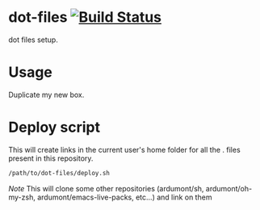 dot-files [![Build Status](https://travis-ci.org/ardumont/dot-files.png?branch=master)](https://travis-ci.org/ardumont/dot-files)
=========

dot files setup.

# Usage

Duplicate my new box.

# Deploy script

This will create links in the current user's home folder for all the . files present in this repository.

```sh
/path/to/dot-files/deploy.sh
```

*Note* This will clone some other repositories (ardumont/sh, ardumont/oh-my-zsh, ardumont/emacs-live-packs, etc...) and link on them
